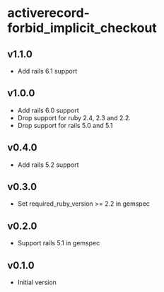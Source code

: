 # activerecord-forbid_implicit_checkout

## v1.1.0
- Add rails 6.1 support

## v1.0.0
- Add rails 6.0 support
- Drop support for ruby 2.4, 2.3 and 2.2.
- Drop support for rails 5.0 and 5.1

## v0.4.0
- Add rails 5.2 support

## v0.3.0
- Set required_ruby_version >= 2.2 in gemspec

## v0.2.0
- Support rails 5.1 in gemspec

## v0.1.0
- Initial version
